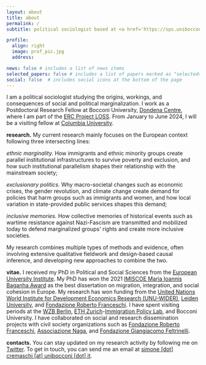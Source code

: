 ```yaml
---
layout: about
title: about
permalink: /
subtitle: political sociologist based at <a href='https://sps.unibocconi.eu/'>Bocconi University</a>

profile:
  align: right
  image: prof_pic.jpg
  address: 

news: false # includes a list of news items
selected_papers: false # includes a list of papers marked as "selected={true}"
social: false  # includes social icons at the bottom of the page
---
```


I am a political sociologist studying the origins, workings, and consequences of social and political marginalization. I work as a Postdoctoral Research Fellow at Bocconi University, [Dondena Centre](https://dondena.unibocconi.eu/research-areas/politics-and-institutions-unit), where I am part of the [ERC Project LOSS](https://dondena.unibocconi.eu/research-projects/loss). From January to June 2024, I will be a visiting fellow at [Columbia University](https://sociology.columbia.edu/).

**research.** My current research mainly focuses on the European context following three intersecting lines:

*ethnic marginality.* How immigrants and ethnic minority groups create parallel institutional infrastructures to survive poverty and exclusion, and how such institutional parallelism shapes their relationship with the mainstream society;

*exclusionary politics.* Why macro-societal changes such as economic crises, the gender revolution, and climate change create demand for policies that harm groups such as immigrants and women, and how local variation in state-provided public services shapes this demand;

*inclusive memories.* How collective memories of historical events such as wartime resistance against Nazi-Fascism are transmitted and mobilized today to defend marginalized groups' rights and create more inclusive societies.

My research combines multiple types of methods and evidence, often involving extensive qualitative fieldwork and design-based causal inference, and developing new approaches to combine the two.

**vitae.** I received my PhD in Political and Social Sciences from the [European University Institute](https://www.eui.eu/en/academic-units/political-and-social-sciences). My PhD has won the 2021 [IMISCOE Maria Ioannis Baganha Award](https://www.imiscoe.org/news-and-blog/news/network-news/1345-maria-baganha-award-winner-2021-simone-cremaschi) as the best dissertation on migration, integration, and social cohesion in Europe. My research has won funding from the [United Nations World Institute for Development Economics Research (UNU-WIDER)](https://www.wider.unu.edu/project/institutional-legacies-violent-conflict), [Leiden University](https://www.universiteitleiden.nl/), and [Fondazione Roberto Franceschi](https://www.fondfranceschi.it/). I have spent visiting periods at the [WZB Berlin](https://wzb.eu/en), [ETH Zurich](https://ethz.ch/de.html)-[Immigration Policy Lab](https://immigrationlab.org/), and Bocconi University. I have collaborated on social and research dissemination projects with civil society organizations such as [Fondazione Roberto Franceschi](https://www.fondfranceschi.it/), [Associazione Naga](https://naga.it/), and [Fondazione Giangiacomo Feltrinelli](https://fondazionefeltrinelli.it/).

**contacts.** You can stay updated on my research activity by following me on [Twitter](https://twitter.com/s_cremaschi). To get in touch, you can send me an email at [simone [dot] cremaschi [at] unibocconi [dot] it](simone.cremaschi@unibocconi.it).